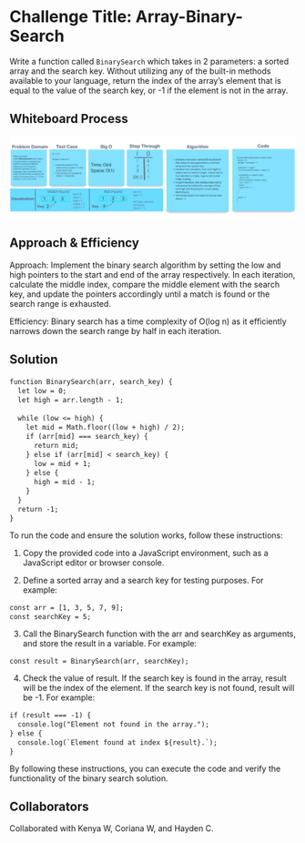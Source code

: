 
# Challenge Title:  Array-Binary-Search

Write a function called `BinarySearch` which takes in 2 parameters: a sorted array and the search key. Without utilizing any of the built-in methods available to your language, return the index of the array’s element that is equal to the value of the search key, or -1 if the element is not in the array.

## Whiteboard Process

![White Board - BinarySearch](./code-challenge-3.jpg)

## Approach & Efficiency

Approach: Implement the binary search algorithm by setting the low and high pointers to the start and end of the array respectively. In each iteration, calculate the middle index, compare the middle element with the search key, and update the pointers accordingly until a match is found or the search range is exhausted.

Efficiency: Binary search has a time complexity of O(log n) as it efficiently narrows down the search range by half in each iteration.

## Solution

```
function BinarySearch(arr, search_key) {
  let low = 0;
  let high = arr.length - 1;

  while (low <= high) {
    let mid = Math.floor((low + high) / 2);
    if (arr[mid] === search_key) {
      return mid;
    } else if (arr[mid] < search_key) {
      low = mid + 1;
    } else {
      high = mid - 1;
    }
  }
  return -1;
}
```

To run the code and ensure the solution works, follow these instructions:

1. Copy the provided code into a JavaScript environment, such as a JavaScript editor or browser console.

2. Define a sorted array and a search key for testing purposes. For example:

```
const arr = [1, 3, 5, 7, 9];
const searchKey = 5;
```

3. Call the BinarySearch function with the arr and searchKey as arguments, and store the result in a variable. For example:

```
const result = BinarySearch(arr, searchKey);
```

4. Check the value of result. If the search key is found in the array, result will be the index of the element. If the search key is not found, result will be -1. For example:


```
if (result === -1) {
  console.log("Element not found in the array.");
} else {
  console.log(`Element found at index ${result}.`);
}
```

By following these instructions, you can execute the code and verify the functionality of the binary search solution.


## Collaborators

Collaborated with Kenya W, Coriana W, and Hayden C.
